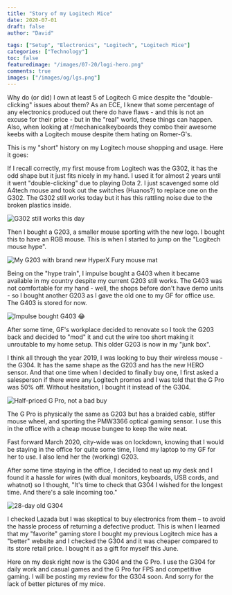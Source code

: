 ```yaml
---
title: "Story of my Logitech Mice"
date: 2020-07-01
draft: false
author: "David"

tags: ["Setup", "Electronics", "Logitech", "Logitech Mice"]
categories: ["Technology"]
toc: false
featuredimage: "/images/07-20/logi-hero.png"
comments: true
images: ["/images/og/lgs.png"]
---
```


Why do (or did) I own at least 5 of Logitech G mice despite the "double-clicking" issues about them? As an ECE, I knew that some percentage of any electronics produced out there do have flaws - and this is not an excuse for their price - but in the "real" world, these things can happen. Also, when looking at r/mechanicalkeyboards they combo their awesome keebs with a Logitech mouse despite them hating on Romer-G's.

This is my "short" history on my Logitech mouse shopping and usage. Here it goes:

If I recall correctly, my first mouse from Logitech was the G302, it has the odd shape but it just fits nicely in my hand. I used it for almost 2 years until it went "double-clicking" due to playing Dota 2. I just scavenged some old A4tech mouse and took out the switches (Huanos?) to replace one on the G302. The G302 still works today but it has this rattling noise due to the broken plastics inside.

![G302 still works this day](/images/07-20/g302.jpg?h=420&q=100&format=jpg)

Then I bought a G203, a smaller mouse sporting with the new logo. I bought this to have an RGB mouse. This is when I started to jump on the "Logitech mouse hype".

![My G203 with brand new HyperX Fury mouse mat](/images/07-20/g203.jpg?h=420&q=100&format=jpg)

Being on the "hype train", I impulse bought a G403 when it became available in my country despite my current G203 still works. The G403 was not comfortable for my hand - well, the shops before don't have demo units - so I bought another G203 as I gave the old one to my GF for office use. The G403 is stored for now.

![Impulse bought G403 😂](/images/07-20/g403.jpg?h=420&q=100&format=jpg)

After some time, GF's workplace decided to renovate so I took the G203 back and decided to "mod" it and cut the wire too short making it unroutable to my home setup. This older G203 is now in my "junk box".

I think all through the year 2019, I was looking to buy their wireless mouse - the G304. It has the same shape as the G203 and has the new HERO sensor. And that one time when I decided to finally buy one, I first asked a salesperson if there were any Logitech promos and I was told that the G Pro was 50% off. Without hesitation, I bought it instead of the G304.

![Half-priced G Pro, not a bad buy](/images/07-20/gpro.jpg?h=420&q=100&format=jpg)

The G Pro is physically the same as G203 but has a braided cable, stiffer mouse wheel, and sporting the PMW3366 optical gaming sensor. I use this in the office with a cheap mouse bungee to keep the wire neat.

Fast forward March 2020, city-wide was on lockdown, knowing that I would be staying in the office for quite some time, I lend my laptop to my GF for her to use. I also lend her the (working) G203.

After some time staying in the office, I decided to neat up my desk and I found it a hassle for wires (with dual monitors, keyboards, USB cords, and whatnot) so I thought, "It's time to check that G304 I wished for the longest time. And there's a sale incoming too."

![28-day old G304](/images/07-20/g304.jpg?h=420&q=100&format=jpg)

I checked Lazada but I was skeptical to buy electronics from them – to avoid the hassle process of returning a defective product. This is when I learned that my "favorite" gaming store I bought my previous Logitech mice has a "better" website and I checked the G304 and it was cheaper compared to its store retail price. I bought it as a gift for myself this June.

Here on my desk right now is the G304 and the G Pro. I use the G304 for daily work and casual games and the G Pro for FPS and competitive gaming. I will be posting my review for the G304 soon. And sorry for the lack of better pictures of my mice.
